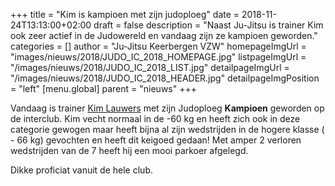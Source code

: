 +++
title = "Kim is kampioen met zijn judoploeg"
date = 2018-11-24T13:13:00+02:00
draft = false
description = "Naast Ju-Jitsu is trainer Kim ook zeer actief in de Judowereld en vandaag zijn ze kampioen geworden."
categories = []
author = "Ju-Jitsu Keerbergen VZW"
homepageImgUrl = "images/nieuws/2018/JUDO_IC_2018_HOMEPAGE.jpg"
listpageImgUrl = "/images/nieuws/2018/JUDO_IC_2018_LIST.jpg"
detailpageImgUrl = "/images/nieuws/2018/JUDO_IC_2018_HEADER.jpg"
detailpageImgPosition = "left"
[menu.global]
    parent = "nieuws"
+++

Vandaag is trainer [Kim Lauwers](https://www.invictokeerbergen.be/trainers/#Kim_Lauwers) met zijn Judoploeg **Kampioen** geworden op de interclub.
Kim vecht normaal in de -60 kg en heeft zich ook in deze categorie gewogen maar heeft bijna al zijn wedstrijden in de hogere klasse ( - 66 kg) gevochten en heeft dit keigoed gedaan!
Met amper 2 verloren wedstrijden van de 7 heeft hij een mooi parkoer afgelegd.

Dikke proficiat vanuit de hele club.